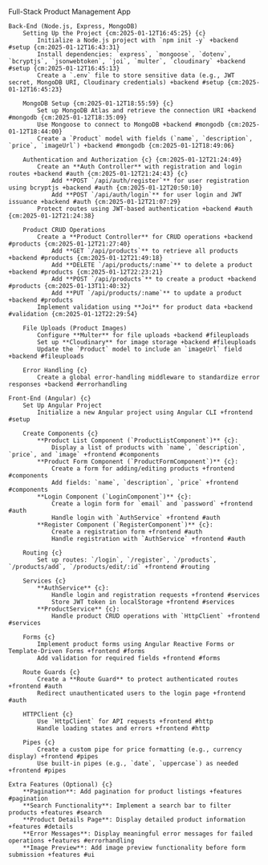 Full-Stack Product Management App

    Back-End (Node.js, Express, MongoDB)
        Setting Up the Project {cm:2025-01-12T16:45:25} {c}
            Initialize a Node.js project with `npm init -y` +backend #setup {cm:2025-01-12T16:43:31}
            Install dependencies: `express`, `mongoose`, `dotenv`, `bcryptjs`, `jsonwebtoken`, `joi`, `multer`, `cloudinary` +backend #setup {cm:2025-01-12T16:45:13}
            Create a `.env` file to store sensitive data (e.g., JWT secret, MongoDB URI, Cloudinary credentials) +backend #setup {cm:2025-01-12T16:45:23}

        MongoDB Setup {cm:2025-01-12T18:55:59} {c}
            Set up MongoDB Atlas and retrieve the connection URI +backend #mongodb {cm:2025-01-12T18:35:09}
            Use Mongoose to connect to MongoDB +backend #mongodb {cm:2025-01-12T18:44:00}
            Create a `Product` model with fields (`name`, `description`, `price`, `imageUrl`) +backend #mongodb {cm:2025-01-12T18:49:06}

        Authentication and Authorization {c} {cm:2025-01-12T21:24:49}
            Create an **Auth Controller** with registration and login routes +backend #auth {cm:2025-01-12T21:24:43} {c}
                Add **POST `/api/auth/register`** for user registration using bcryptjs +backend #auth {cm:2025-01-12T20:50:10}
                Add **POST `/api/auth/login`** for user login and JWT issuance +backend #auth {cm:2025-01-12T21:07:29}
            Protect routes using JWT-based authentication +backend #auth {cm:2025-01-12T21:24:38}

        Product CRUD Operations
            Create a **Product Controller** for CRUD operations +backend #products {cm:2025-01-12T21:27:40}
                Add **GET `/api/products`** to retrieve all products +backend #products {cm:2025-01-12T21:49:18}
                Add **DELETE `/api/products/:name`** to delete a product +backend #products {cm:2025-01-12T22:23:21}
                Add **POST `/api/products`** to create a product +backend #products {cm:2025-01-13T11:40:32}
                Add **PUT `/api/products/:name`** to update a product +backend #products
            Implement validation using **Joi** for product data +backend #validation {cm:2025-01-12T22:29:54}

        File Uploads (Product Images)
            Configure **Multer** for file uploads +backend #fileuploads
            Set up **Cloudinary** for image storage +backend #fileuploads
            Update the `Product` model to include an `imageUrl` field +backend #fileuploads

        Error Handling {c}
            Create a global error-handling middleware to standardize error responses +backend #errorhandling

    Front-End (Angular) {c}
        Set Up Angular Project
            Initialize a new Angular project using Angular CLI +frontend #setup

        Create Components {c}
            **Product List Component (`ProductListComponent`)** {c}:
                Display a list of products with `name`, `description`, `price`, and `image` +frontend #components
            **Product Form Component (`ProductFormComponent`)** {c}:
                Create a form for adding/editing products +frontend #components
                Add fields: `name`, `description`, `price` +frontend #components
            **Login Component (`LoginComponent`)** {c}:
                Create a login form for `email` and `password` +frontend #auth
                Handle login with `AuthService` +frontend #auth
            **Register Component (`RegisterComponent`)** {c}:
                Create a registration form +frontend #auth
                Handle registration with `AuthService` +frontend #auth

        Routing {c}
            Set up routes: `/login`, `/register`, `/products`, `/products/add`, `/products/edit/:id` +frontend #routing

        Services {c}
            **AuthService** {c}:
                Handle login and registration requests +frontend #services
                Store JWT token in localStorage +frontend #services
            **ProductService** {c}:
                Handle product CRUD operations with `HttpClient` +frontend #services

        Forms {c}
            Implement product forms using Angular Reactive Forms or Template-Driven Forms +frontend #forms
            Add validation for required fields +frontend #forms

        Route Guards {c}
            Create a **Route Guard** to protect authenticated routes +frontend #auth
            Redirect unauthenticated users to the login page +frontend #auth

        HTTPClient {c}
            Use `HttpClient` for API requests +frontend #http
            Handle loading states and errors +frontend #http

        Pipes {c}
            Create a custom pipe for price formatting (e.g., currency display) +frontend #pipes
            Use built-in pipes (e.g., `date`, `uppercase`) as needed +frontend #pipes

    Extra Features (Optional) {c}
        **Pagination**: Add pagination for product listings +features #pagination
        **Search Functionality**: Implement a search bar to filter products +features #search
        **Product Details Page**: Display detailed product information +features #details
        **Error Messages**: Display meaningful error messages for failed operations +features #errorhandling
        **Image Preview**: Add image preview functionality before form submission +features #ui
